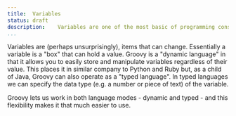 ```yaml
---
title:	Variables
status:	draft
description:	Variables are one of the most basic of programming constructs and help us to track values in our program.
...
```


Variables are (perhaps unsurprisingly), items that can change. Essentially a variable is a "box" that can hold a value. Groovy is a "dynamic language" in that it allows you to easily store and manipulate variables regardless of their value. This places it in similar company to Python and Ruby but, as a child of Java, Groovy can also operate as a "typed language". In typed languages we can specify the data type (e.g. a number or piece of text) of the variable.

Groovy lets us work in both language modes - dynamic and typed - and this flexibility makes it that much easier to use.
